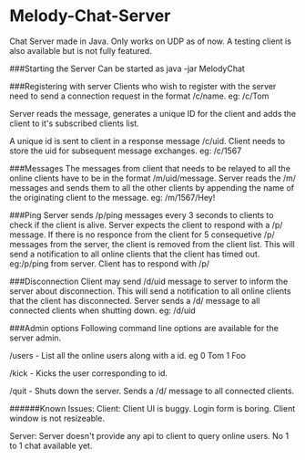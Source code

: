 # Melody-Chat-Server
Chat Server made in Java. Only works on UDP as of now.
A testing client is also available but is not fully featured.

###Starting the Server
Can be started as java -jar MelodyChat <port>

###Registering with server
Clients who wish to register with  the server need to  send a connection request in the format
/c/name.   eg: /c/Tom

Server reads the message, generates a unique ID for the client and adds the client to it's subscribed clients list.

A unique id is sent to client in a response message /c/uid. Client needs to store the uid for subsequent message exchanges.
eg: /c/1567

###Messages
The messages from client that needs to be relayed to all the online clients have to be in the format /m/uid/message.
Server reads the /m/ messages and sends them to all the other clients by appending the name of the originating client
to the message.
eg: /m/1567/Hey!

###Ping
Server sends /p/ping messages every 3 seconds to clients to check if the client is alive. Server expects the client to
respond with a /p/ message. If there is no responce from the client for 5 consequetive /p/ messages from the server, the client 
is removed from the client list. This will send a notification to all online clients that the client has timed out.
eg:/p/ping from server. Client has to respond with /p/

###Disconnection
Client may send /d/uid message to server to inform the server about disconnection. This will send a notification to all online
clients that the client has disconnected. Server sends a /d/ message to all connected clients when shutting down.
eg: /d/uid

###Admin options
Following command line options are available for the server admin. 

/users - List all the online users along with a id.  eg 0 Tom  1 Foo

/kick <id> - Kicks the user corresponding to id.

/quit - Shuts down the server. Sends a /d/ message to all connected clients.



######Known Issues:
Client:
Client UI is buggy. Login form is boring. Client window is not resizeable. 

Server:
Server doesn't provide any api to client to query online users. No 1 to 1 chat available yet.





